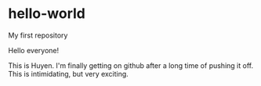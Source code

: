 # hello-world
My first repository

Hello everyone!

This is Huyen. I'm finally getting on github after a long time of pushing it off. This is intimidating, but very exciting. 
